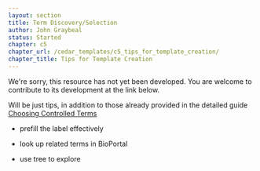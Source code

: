 ```yaml
---
layout: section
title: Term Discovery/Selection
author: John Graybeal
status: Started
chapter: c5
chapter_url: /cedar_templates/c5_tips_for_template_creation/
chapter_title: Tips for Template Creation
---
```

We're sorry, this resource has not yet been developed. 
You are welcome to contribute to its development at the link below.

Will be just tips, in addition to those already provided in the detailed guide 
[Choosing Controlled Terms](../../c3/3_choosing_controlled_terms/)


* prefill the label effectively

* look up related terms in BioPortal 

* use tree to explore
